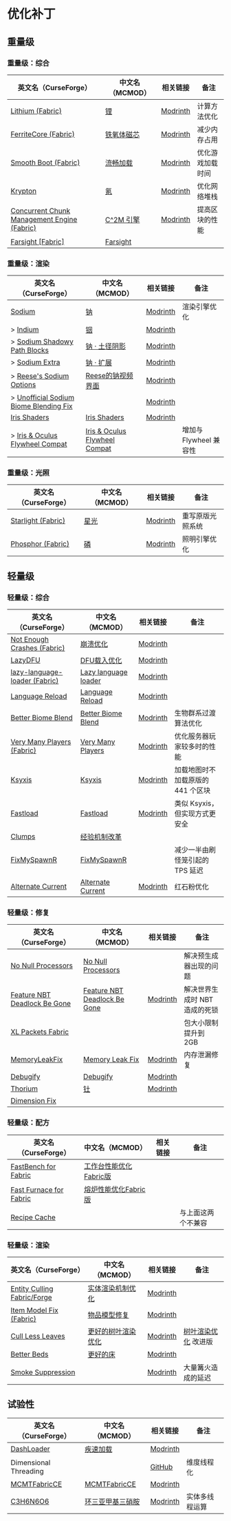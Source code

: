 # 优化补丁

## 重量级

### 重量级：综合

| 英文名（CurseForge）                                                                                    | 中文名（MCMOD）                                    | 相关链接                                               | 备注             |
| ------------------------------------------------------------------------------------------------------- | -------------------------------------------------- | ------------------------------------------------------ | ---------------- |
| [Lithium (Fabric)](https://www.curseforge.com/minecraft/mc-mods/lithium)                                | [锂](https://www.mcmod.cn/class/2292.html)         | [Modrinth](https://modrinth.com/mod/lithium)           | 计算方法优化     |
| [FerriteCore (Fabric)](https://www.curseforge.com/minecraft/mc-mods/ferritecore-fabric)                 | [铁氧体磁芯](https://www.mcmod.cn/class/3888.html) | [Modrinth](https://modrinth.com/mod/ferrite-core)      | 减少内存占用     |
| [Smooth Boot (Fabric)](https://www.curseforge.com/minecraft/mc-mods/smooth-boot)                        | [流畅加载](https://www.mcmod.cn/class/3422.html)   | [Modrinth](https://modrinth.com/mod/smoothboot-fabric) | 优化游戏加载时间 |
| [Krypton](https://www.curseforge.com/minecraft/mc-mods/krypton)                                         | [氪](https://www.mcmod.cn/class/3399.html)         | [Modrinth](https://modrinth.com/mod/krypton)           | 优化网络堆栈     |
| [Concurrent Chunk Management Engine (Fabric)](https://www.curseforge.com/minecraft/mc-mods/c2me-fabric) | [C^2M 引擎](https://www.mcmod.cn/class/3511.html)  | [Modrinth](https://modrinth.com/mod/c2me-fabric)       | 提高区块的性能   |
| [Farsight [Fabric]](https://www.curseforge.com/minecraft/mc-mods/farsight-fabric)                       | [Farsight](https://www.mcmod.cn/class/5224.html)   |                                                        |                  |

### 重量级：渲染

| 英文名（CurseForge）                                                                                                        | 中文名（MCMOD）                                                       | 相关链接                                                                  | 备注                   |
| --------------------------------------------------------------------------------------------------------------------------- | --------------------------------------------------------------------- | ------------------------------------------------------------------------- | ---------------------- |
| [Sodium](https://www.curseforge.com/minecraft/mc-mods/sodium)                                                               | [钠](https://www.mcmod.cn/class/2785.html)                            | [Modrinth](https://modrinth.com/mod/sodium)                               | 渲染引擎优化           |
| > [Indium](https://www.curseforge.com/minecraft/mc-mods/indium)                                                             | [铟](https://www.mcmod.cn/class/3413.html)                            | [Modrinth](https://modrinth.com/mod/indium)                               |                        |
| > [Sodium Shadowy Path Blocks](https://www.curseforge.com/minecraft/mc-mods/sodium-shadowy-path-blocks)                     | [钠 · 土径阴影](https://www.mcmod.cn/class/5654.html)                 | [Modrinth](https://modrinth.com/mod/sodium-shadowy-path-blocks)           |                        |
| > [Sodium Extra](https://www.curseforge.com/minecraft/mc-mods/sodium-extra)                                                 | [钠 · 扩展](https://www.mcmod.cn/class/3701.html)                     | [Modrinth](https://modrinth.com/mod/sodium-extra)                         |                        |
| > [Reese's Sodium Options](https://www.curseforge.com/minecraft/mc-mods/reeses-sodium-options)                              | [Reese的钠视频界面](https://www.mcmod.cn/class/4905.html)             | [Modrinth](https://modrinth.com/mod/reeses-sodium-options)                |                        |
| > [Unofficial Sodium Biome Blending Fix](https://www.curseforge.com/minecraft/mc-mods/unofficial-sodium-biome-blending-fix) |                                                                       | [Modrinth](https://modrinth.com/mod/unofficial-sodium-biome-blending-fix) |                        |
| [Iris Shaders](https://www.curseforge.com/minecraft/mc-mods/irisshaders)                                                    | [Iris Shaders](https://www.mcmod.cn/class/3697.html)                  | [Modrinth](https://modrinth.com/mod/iris)                                 |                        |
| > [Iris & Oculus Flywheel Compat](https://www.curseforge.com/minecraft/mc-mods/iris-flywheel-compat)                        | [Iris & Oculus Flywheel Compat](https://www.mcmod.cn/class/7283.html) |                                                                           | 增加与 Flywheel 兼容性 |

### 重量级：光照

| 英文名（CurseForge）                                                         | 中文名（MCMOD）                              | 相关链接                                       | 备注             |
| ---------------------------------------------------------------------------- | -------------------------------------------- | ---------------------------------------------- | ---------------- |
| [Starlight (Fabric)](https://www.curseforge.com/minecraft/mc-mods/starlight) | [星光](https://www.mcmod.cn/class/3303.html) | [Modrinth](https://modrinth.com/mod/starlight) | 重写原版光照系统 |
| [Phosphor (Fabric)](https://www.curseforge.com/minecraft/mc-mods/phosphor)   | [磷](https://www.mcmod.cn/class/1766.html)   | [Modrinth](https://modrinth.com/mod/phosphor)  | 照明引擎优化     |

## 轻量级

### 轻量级：综合

| 英文名（CurseForge）                                                                               | 中文名（MCMOD）                                              | 相关链接                                                  | 备注                              |
| -------------------------------------------------------------------------------------------------- | ------------------------------------------------------------ | --------------------------------------------------------- | --------------------------------- |
| [Not Enough Crashes (Fabric)](https://www.curseforge.com/minecraft/mc-mods/not-enough-crashes)     | [崩溃优化](https://www.mcmod.cn/class/2441.html)             | [Modrinth](https://modrinth.com/mod/notenoughcrashes)     |                                   |
| [LazyDFU](https://www.curseforge.com/minecraft/mc-mods/lazydfu)                                    | [DFU载入优化](https://www.mcmod.cn/class/3407.html)          | [Modrinth](https://modrinth.com/mod/lazydfu)              |                                   |
| [lazy-language-loader (Fabric)](https://www.curseforge.com/minecraft/mc-mods/lazy-language-loader) | [Lazy language loader](https://www.mcmod.cn/class/4836.html) | [Modrinth](https://modrinth.com/mod/lazy-language-loader) |                                   |
| [Language Reload](https://www.curseforge.com/minecraft/mc-mods/language-reload)                    | [Language Reload](https://www.mcmod.cn/class/6596.html)      | [Modrinth](https://modrinth.com/mod/language-reload)      |                                   |
| [Better Biome Blend](https://www.curseforge.com/minecraft/mc-mods/better-biome-blend)              | [Better Biome Blend](https://www.mcmod.cn/class/6107.html)   | [Modrinth](https://modrinth.com/mod/better-biome-blend)   | 生物群系过渡算法优化              |
| [Very Many Players (Fabric)](https://www.curseforge.com/minecraft/mc-mods/vmp-fabric)              | [Very Many Players](https://www.mcmod.cn/class/6473.html)    | [Modrinth](https://modrinth.com/mod/vmp-fabric)           | 优化服务器玩家较多时的性能        |
| [Ksyxis](https://www.curseforge.com/minecraft/mc-mods/ksyxis)                                      | [Ksyxis](https://www.mcmod.cn/class/5104.html)               | [Modrinth](https://modrinth.com/mod/ksyxis)               | 加载地图时不加载原版的 441 个区块 |
| [Fastload](https://www.curseforge.com/minecraft/mc-mods/fastload)                                  | [Fastload](https://www.mcmod.cn/class/7602.html)             | [Modrinth](https://modrinth.com/mod/fastload)             | 类似 Ksyxis，但实现方式更安全     |
| [Clumps](https://www.curseforge.com/minecraft/mc-mods/clumps)                                      | [经验机制改革](https://www.mcmod.cn/class/1499.html)         |                                                           |                                   |
| [FixMySpawnR](https://www.curseforge.com/minecraft/mc-mods/fixmyspawnr)                            | [FixMySpawnR](https://www.mcmod.cn/class/7127.html)          |                                                           | 减少一半由刷怪笼引起的 TPS 延迟   |
| [Alternate Current](https://www.curseforge.com/minecraft/mc-mods/alternate-current)                | [Alternate Current](https://www.mcmod.cn/class/7121.html)    | [Modrinth](https://modrinth.com/mod/alternate-current)    | 红石粉优化                        |

### 轻量级：修复

| 英文名（CurseForge）                                                                                      | 中文名（MCMOD）                                                      | 相关链接                                                          | 备注                          |
| --------------------------------------------------------------------------------------------------------- | -------------------------------------------------------------------- | ----------------------------------------------------------------- | ----------------------------- |
| [No Null Processors](https://www.curseforge.com/minecraft/mc-mods/no-null-processors)                     | [No Null Processors](https://www.mcmod.cn/class/5585.html)           |                                                                   | 解决预生成器出现的问题        |
| [Feature NBT Deadlock Be Gone](https://www.curseforge.com/minecraft/mc-mods/feature-nbt-deadlock-be-gone) | [Feature NBT Deadlock Be Gone](https://www.mcmod.cn/class/5838.html) | [Modrinth](https://modrinth.com/mod/feature-nbt-deadlock-be-gone) | 解决世界生成时 NBT 造成的死锁 |
| [XL Packets Fabric](https://www.curseforge.com/minecraft/mc-mods/xl-packets-fabric)                       |                                                                      |                                                                   | 包大小限制提升到 2GB          |
| [MemoryLeakFix](https://www.curseforge.com/minecraft/mc-mods/memoryleakfix)                               | [Memory Leak Fix](https://www.mcmod.cn/class/6593.html)              | [Modrinth](https://modrinth.com/mod/memoryleakfix)                | 内存泄漏修复                  |
| [Debugify](https://www.curseforge.com/minecraft/mc-mods/debugify)                                         | [Debugify](https://www.mcmod.cn/class/6178.html)                     | [Modrinth](https://modrinth.com/mod/debugify)                     |                               |
| [Thorium](https://www.curseforge.com/minecraft/mc-mods/thorium)                                           | [钍](https://www.mcmod.cn/class/5909.html)                           | [Modrinth](https://modrinth.com/mod/thorium)                      |                               |
| [Dimension Fix](https://www.curseforge.com/minecraft/mc-mods/dimension-fix-some-forge-patches-ported)     |                                                                      |                                                                   |                               |

### 轻量级：配方

| 英文名（CurseForge）                                                                            | 中文名（MCMOD）                                                | 相关链接 | 备注               |
| ----------------------------------------------------------------------------------------------- | -------------------------------------------------------------- | -------- | ------------------ |
| [FastBench for Fabric](https://www.curseforge.com/minecraft/mc-mods/fastbench-for-fabric)       | [工作台性能优化Fabric版](https://www.mcmod.cn/class/5403.html) |          |                    |
| [Fast Furnace for Fabric](https://www.curseforge.com/minecraft/mc-mods/fast-furnace-for-fabric) | [熔炉性能优化Fabric版](https://www.mcmod.cn/class/3079.html)   |          |                    |
| [Recipe Cache](https://www.curseforge.com/minecraft/mc-mods/recipe-cache)                       |                                                                |          | 与上面这两个不兼容 |

### 轻量级：渲染

| 英文名（CurseForge）                                                                      | 中文名（MCMOD）                                            | 相关链接                                               | 备注                                                        |
| ----------------------------------------------------------------------------------------- | ---------------------------------------------------------- | ------------------------------------------------------ | ----------------------------------------------------------- |
| [Entity Culling Fabric/Forge](https://www.curseforge.com/minecraft/mc-mods/entityculling) | [实体渲染机制优化](https://www.mcmod.cn/class/3629.html)   | [Modrinth](https://modrinth.com/mod/entityculling)     |                                                             |
| [Item Model Fix (Fabric)](https://www.curseforge.com/minecraft/mc-mods/item-model-fix)    | [物品模型修复](https://www.mcmod.cn/class/3845.html)       | [Modrinth](https://modrinth.com/mod/item-model-fix)    |                                                             |
| [Cull Less Leaves](https://www.curseforge.com/minecraft/mc-mods/cull-less-leaves)         | [更好的树叶渲染优化](https://www.mcmod.cn/class/6460.html) | [Modrinth](https://modrinth.com/mod/cull-less-leaves)  | [树叶渲染优化](https://www.mcmod.cn/class/4414.html) 改进版 |
| [Better Beds](https://www.curseforge.com/minecraft/mc-mods/better-beds)                   | [更好的床](https://www.mcmod.cn/class/4356.html)           | [Modrinth](https://modrinth.com/mod/better-beds)       |                                                             |
| [Smoke Suppression](https://www.curseforge.com/minecraft/mc-mods/smoke-suppression)       |                                                            | [Modrinth](https://modrinth.com/mod/smoke-suppression) | 大量篝火造成的延迟                                          |

## 试验性

| 英文名（CurseForge）                                                      | 中文名（MCMOD）                                          | 相关链接                                                          | 备注           |
| ------------------------------------------------------------------------- | -------------------------------------------------------- | ----------------------------------------------------------------- | -------------- |
| [DashLoader](https://www.curseforge.com/minecraft/mc-mods/dashloader)     | [疾速加载](https://www.mcmod.cn/class/3841.html)         | [Modrinth](https://modrinth.com/mod/dashloader)                   |                |
| Dimensional Threading                                                     |                                                          | [GitHub](https://github.com/WearBlackAllDay/DimensionalThreading) | 维度线程化     |
| [MCMTFabricCE](https://www.curseforge.com/minecraft/mc-mods/mcmtfabricce) | [MCMTFabricCE](https://www.mcmod.cn/class/6413.html)     | [Modrinth](https://modrinth.com/mod/mcmtce)                       |                |
| [C3H6N6O6](https://www.curseforge.com/minecraft/mc-mods/c3h6n6o6)         | [环三亚甲基三硝胺](https://www.mcmod.cn/class/6841.html) | [Modrinth](https://modrinth.com/mod/c3h6n6o6)                     | 实体多线程运算 |
